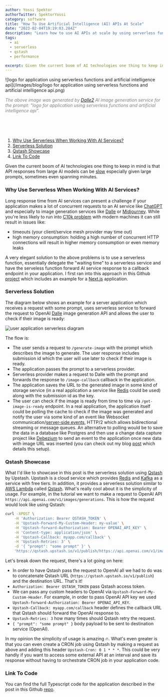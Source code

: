 ```yaml
---
author: Yossi Spektor
authorTwitter: SpektorYossi
category: software
title: "How To Use Artificial Intelligence (AI) APIs At Scale"
date: "2023-02-04T19:19:03.284Z"
description: "Learn how to use AI APIs at scale by using serverless functions to make asynchronous API requests"
tags:
  - ai
  - serverless
  - qstash
  - performance

excerpt: Given the current boom of AI technologies one thing to keep in mind is that API responses from large AI models can be slow...
---
```


![logo for application using serverless functions and artificial intelligence api](/images/blog/logo for application using serverless functions and artificial intelligence api.png)
<div style="font-size:14px;font-style:italic;color:gray;padding-bottom:64px;">The above image was generated by <a href="https://openai.com/dall-e-2/">Dalle2</a> AI image generation service for the prompt: "logo for application using serverless functions and artificial intelligence api".</div>

1. [Why Use Serverless When Working With AI Services?](#why-serverless)
2. [Serverless Solution](#solution)
3. [Qstash Showcase](#qstash)
4. [Link To Code](#link-to-code)

Given the current boom of AI technologies one thing to keep in mind is that API responses from large AI models can be [slow](https://community.openai.com/t/open-ai-reponse-is-slow/22527) especially given large prompts, sometimes even spanning minutes.

### <a name="why-serverless"></a>Why Use Serverless When Working With AI Services?
Long response time from AI services can present a challenge if your application makes a lot of concurrent requests to an AI service like [ChatGPT](https://openai.com/blog/chatgpt/) and especially to image generation services like [Dalle](https://openai.com/dall-e-2/) or [Midjourney](https://midjourney.com/home/?callbackUrl=%2Fapp%2F). While you're less likely to run into [C10k problem](https://en.wikipedia.org/wiki/C10k_problem) with modern machines it can still result in issues like:

- timeouts (your client/service mesh provider may time out)
- high memory consumption: holding a high number of concurrent HTTP connections will result in higher memory consumption or even memory leaks

A very elegant solution to the above problems is to use a serverless function, essentially delegate the "waiting time" to a serverless service and have the serveless function forward AI service response to a callback endpoint in your application. I first ran into this approach in this Github [project](https://github.com/domeccleston/dalle-2) which includes an example for a [Next.js](https://nextjs.org) application. 

### <a name="solution"></a>Serverless Solution
The diagram below shows an example for a server application which receives a request with some prompt, uses serverless service to forward the request to OpenAI [Dalle](https://openai.com/dall-e-2/) image generation API and allows the user to check if their image is ready:

![user application serverless diagram](/images/blog/user-application-serverless-diagram.png)

The flow is:

- The user sends a request to `/generate-image` with the prompt which describes the image to generate. The user response includes submission id which the user will use later to check if their image is ready.
- The application passes the prompt to a serverless provider.
- Serverless provider makes a request to Dalle with the prompt and forwards the response to `/image-callback` callback in the application.
- The application saves the URL to the generated image in some kind of storage service (in a real application a service like [Redis](https://redis.io/) could be used) along with the submission id as the key.
- The user can check if the image is ready from time to time via `/get-image-is-ready` endpoint. In a real application, the application itself could be polling the cache to check if the image was generated and notify the user via some kind of an event like Websocket communication/[server-side events](https://developer.mozilla.org/en-US/docs/Web/API/Server-sent_events/Using_server-sent_events), HTTP/2 which allows bidirectional streaming or message queues. An alternative to polling would be to save the data in a database like Postgres and then use a change data capture project like [Debezium](https://debezium.io/) to send an event to the application once new data with image URL was inserted (you can check out my blog [post](https://www.spektor.dev/how-to-stream-postgres-mysql-changes-to-elasticsearch-via-kafka/) which details this setup).

### <a name="qstash"></a>Qstash Showcase
What I'd like to showcase in this post is the serverless solution using [Qstash](https://docs.upstash.com/qstash) by Upstash. Upstash is a cloud service which provides [Redis](https://redis.io/) and [Kafka](https://kafka.apache.org/) as a service with free tiers. In addition, it provides a serverless solution similar to [AWS Lambda](https://aws.amazon.com/lambda/) called [Qstash](https://docs.upstash.com/qstash). What's really cool about it is the simplicity of usage. For example, in the tutorial we want to make a request to OpenAI API `https://api.openai.com/v1/images/generations`. This is how the request would look like using Qstash:
```bash
curl -XPOST \
    -H 'Authorization: Bearer QSTASH_TOKEN' \
    -H 'Upstash-Forward-My-Custom-Header: my-value' \
    -H 'Upstash-forward-Authorization: Bearer OPENAI_API_KEY' \
    -H 'Content-type: application/json' \
    -H 'Upstash-Callback: myapp.com/callback' \
    -H 'Upstash-Retries: 3' \
    -d '{ "prompt": "some prompt" }' \
    'https://qstash.upstash.io/v1/publish/https://api.openai.com/v1/images/generations'
```

Let's break down the request, there's a lot going on here:
- In order to have Qstash pass the request to OpenAI all we had to do was to concatenate Qstash URL (`https://qstash.upstash.io/v1/publish`) and the destination URL. That's it!
- `Authorization: Bearer QSTASH_TOKEN` pass Qstash access token.
- We can pass any custom headers to OpenAI via `Upstash-Forward-My-Custom-Header`. For example, in order to pass OpenAI API key we used `Upstash-forward-Authorization: Bearer OPENAI_API_KEY`.
- `Upstash-Callback: myapp.com/callback` header defines the callback URL that Qstash should forward the OpenAI response to.
- `Upstash-Retries: 3` how many times should Qstash retry the request.
- `{ "prompt": "some prompt" }` body payload to be sent to destination service (OpenAI).

In my opinion the simplicity of usage is amazing 🔥. What's even greater is that you can even create a CRON job using Qstash by making a request as above and adding this header `Upstash-Cron: 0 1 * * *`. This could be very handly if you want to access some external API at an interval and save its response without having to orchestrate CRON job in your application code.

### <a name="link-to-code"></a>Link To Code
You can find the full Typescript code for the application described in the post in this Github [repo](https://github.com/yossisp/async-ai-image-generation). 